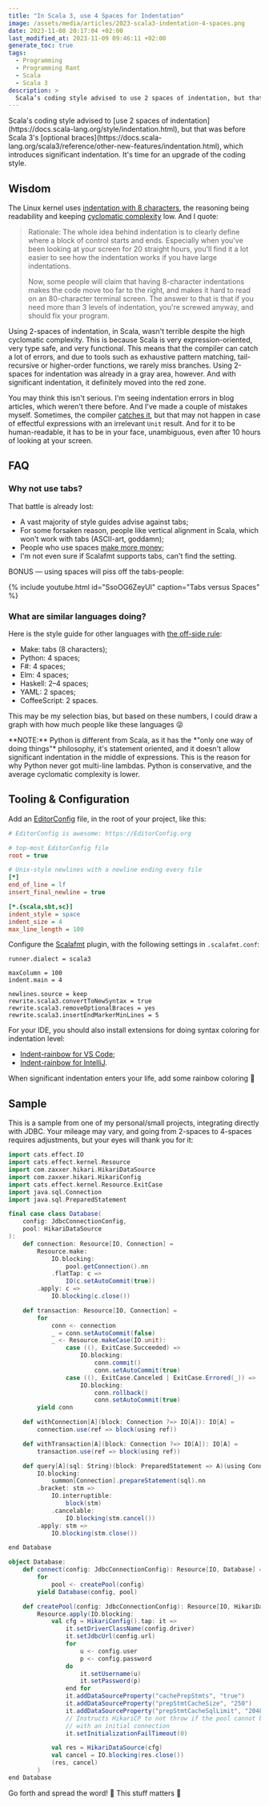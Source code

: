 ```yaml
---
title: "In Scala 3, use 4 Spaces for Indentation"
image: /assets/media/articles/2023-scala3-indentation-4-spaces.png
date: 2023-11-08 20:17:04 +02:00
last_modified_at: 2023-11-09 09:46:11 +02:00
generate_toc: true
tags:
  - Programming
  - Programming Rant
  - Scala
  - Scala 3
description: >
  Scala’s coding style advised to use 2 spaces of indentation, but that was before Scala 3’s optional braces, which introduces significant indentation. It’s time for an upgrade of the coding style.
---
```


<p class="intro" markdown=1>
  Scala's coding style advised to [use 2 spaces of indentation](https://docs.scala-lang.org/style/indentation.html), but that was before Scala 3's [optional braces](https://docs.scala-lang.org/scala3/reference/other-new-features/indentation.html), which introduces significant indentation. It's time for an upgrade of the coding style.
</p>

## Wisdom

The Linux kernel uses [indentation with 8 characters](https://www.kernel.org/doc/html/v6.6/process/coding-style.html#indentation), the reasoning being readability and keeping [cyclomatic complexity](https://en.wikipedia.org/wiki/Cyclomatic_complexity) low. And I quote:

> Rationale: The whole idea behind indentation is to clearly define where a block of control starts and ends. Especially when you've been looking at your screen for 20 straight hours, you'll find it a lot easier to see how the indentation works if you have large indentations.
>
> Now, some people will claim that having 8-character indentations makes the code move too far to the right, and makes it hard to read on an 80-character terminal screen. The answer to that is that if you need more than 3 levels of indentation, you're screwed anyway, and should fix your program.

Using 2-spaces of indentation, in Scala, wasn't terrible despite the high cyclomatic complexity. This is because Scala is very expression-oriented, very type safe, and very functional. This means that the compiler can catch a lot of errors, and due to tools such as exhaustive pattern matching, tail-recursive or higher-order functions, we rarely miss branches. Using 2-spaces for indentation was already in a gray area, however. And with significant indentation, it definitely moved into the red zone.

You may think this isn't serious. I'm seeing indentation errors in blog articles, which weren't there before. And I've made a couple of mistakes myself. Sometimes, the compiler [catches it](./2023-06-06-scala-3-significant-indentation-woes-sample.md), but that may not happen in case of effectful expressions with an irrelevant `Unit` result. And for it to be human-readable, it has to be in your face, unambiguous, even after 10 hours of looking at your screen.

## FAQ

### Why not use tabs?

That battle is already lost:

- A vast majority of style guides advise against tabs;
- For some forsaken reason, people like vertical alignment in Scala, which won't work with tabs (ASCII-art, goddamn);
- People who use spaces [make more money](https://stackoverflow.blog/2017/06/15/developers-use-spaces-make-money-use-tabs/);
- I'm not even sure if Scalafmt supports tabs, can't find the setting.

BONUS — using spaces will piss off the tabs-people:

{% include youtube.html id="SsoOG6ZeyUI" caption="Tabs versus Spaces" %}

### What are similar languages doing?

Here is the style guide for other languages with [the off-side rule](https://en.wikipedia.org/wiki/Off-side_rule):

- Make: tabs (8 characters);
- Python: 4 spaces;
- F#: 4 spaces;
- Elm: 4 spaces;
- Haskell: 2–4 spaces;
- YAML: 2 spaces;
- CoffeeScript: 2 spaces.

This may be my selection bias, but based on these numbers, I could draw a graph with how much people like these languages 😜

<p class="warn-bubble" markdown="1">
  **NOTE:** Python is different from Scala, as it has the *"only one way of doing things"* philosophy, it's statement oriented, and it doesn't allow significant indentation in the middle of expressions. This is the reason for why Python never got multi-line lambdas. Python is conservative, and the average cyclomatic complexity is lower.
</p>

## Tooling & Configuration

Add an [EditorConfig](https://editorconfig.org) file, in the root of your project, like this:

```ini
# EditorConfig is awesome: https://EditorConfig.org

# top-most EditorConfig file
root = true

# Unix-style newlines with a newline ending every file
[*]
end_of_line = lf
insert_final_newline = true

[*.{scala,sbt,sc}]
indent_style = space
indent_size = 4
max_line_length = 100
```

Configure the [Scalafmt](https://scalameta.org/scalafmt/) plugin, with the following settings in `.scalafmt.conf`:

```
runner.dialect = scala3

maxColumn = 100
indent.main = 4

newlines.source = keep
rewrite.scala3.convertToNewSyntax = true
rewrite.scala3.removeOptionalBraces = yes
rewrite.scala3.insertEndMarkerMinLines = 5
```

For your IDE, you should also install extensions for doing syntax coloring for indentation level:

- [Indent-rainbow for VS Code](https://marketplace.visualstudio.com/items?itemName=oderwat.indent-rainbow);
- [Indent-rainbow for IntelliJ](https://plugins.jetbrains.com/plugin/13308-indent-rainbow).

When significant indentation enters your life, add some rainbow coloring 🌈

## Sample

This is a sample from one of my personal/small projects, integrating directly with JDBC. Your mileage may vary, and going from 2-spaces to 4-spaces requires adjustments, but your eyes will thank you for it:

```scala
import cats.effect.IO
import cats.effect.kernel.Resource
import com.zaxxer.hikari.HikariDataSource
import com.zaxxer.hikari.HikariConfig
import cats.effect.kernel.Resource.ExitCase
import java.sql.Connection
import java.sql.PreparedStatement

final case class Database(
    config: JdbcConnectionConfig,
    pool: HikariDataSource
):
    def connection: Resource[IO, Connection] =
        Resource.make:
            IO.blocking:
                pool.getConnection().nn
            .flatTap: c =>
                IO(c.setAutoCommit(true))
        .apply: c =>
            IO.blocking(c.close())

    def transaction: Resource[IO, Connection] =
        for
            conn <- connection
            _ = conn.setAutoCommit(false)
            _ <- Resource.makeCase(IO.unit):
                case ((), ExitCase.Succeeded) =>
                    IO.blocking:
                        conn.commit()
                        conn.setAutoCommit(true)
                case ((), ExitCase.Canceled | ExitCase.Errored(_)) =>
                    IO.blocking:
                        conn.rollback()
                        conn.setAutoCommit(true)
        yield conn

    def withConnection[A](block: Connection ?=> IO[A]): IO[A] =
        connection.use(ref => block(using ref))

    def withTransaction[A](block: Connection ?=> IO[A]): IO[A] =
        transaction.use(ref => block(using ref))

    def query[A](sql: String)(block: PreparedStatement => A)(using Connection): IO[A] =
        IO.blocking:
            summon[Connection].prepareStatement(sql).nn
        .bracket: stm =>
            IO.interruptible:
                block(stm)
            .cancelable:
                IO.blocking(stm.cancel())
        .apply: stm =>
            IO.blocking(stm.close())

end Database

object Database:
    def connect(config: JdbcConnectionConfig): Resource[IO, Database] =
        for
            pool <- createPool(config)
        yield Database(config, pool)

    def createPool(config: JdbcConnectionConfig): Resource[IO, HikariDataSource] =
        Resource.apply(IO.blocking:
            val cfg = HikariConfig().tap: it =>
                it.setDriverClassName(config.driver)
                it.setJdbcUrl(config.url)
                for
                    u <- config.user
                    p <- config.password
                do
                    it.setUsername(u)
                    it.setPassword(p)
                end for
                it.addDataSourceProperty("cachePrepStmts", "true")
                it.addDataSourceProperty("prepStmtCacheSize", "250")
                it.addDataSourceProperty("prepStmtCacheSqlLimit", "2048")
                // Instructs HikariCP to not throw if the pool cannot be seeded
                // with an initial connection
                it.setInitializationFailTimeout(0)

            val res = HikariDataSource(cfg)
            val cancel = IO.blocking(res.close())
            (res, cancel)
        )
end Database
```

Go forth and spread the word! 📢
This stuff matters 💪
